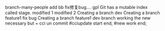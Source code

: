 branch-many-people
 add bb fix修复bug.... 
gpl
Git has a mutable index called stage.
modified 1
modified 2
Creating a branch dev
Creating a branch feature1 fix bug
Creating a branch feature1
dev branch
working the new necessary but + cci un commit 
#cciupdate start end;
#new work end;
